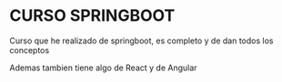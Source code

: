 # CURSO SPRINGBOOT
Curso que he realizado de springboot, es completo y de dan todos los conceptos

Ademas tambien tiene algo de React y de Angular
